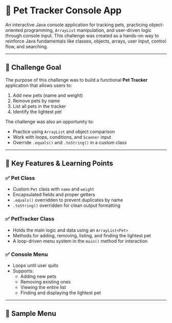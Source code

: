 # 🐾 Pet Tracker Console App

An interactive Java console application for tracking pets, practicing object-oriented programming, `ArrayList` manipulation, and user-driven logic through console input. This challenge was created as a hands-on way to reinforce Java fundamentals like classes, objects, arrays, user input, control flow, and searching.

---

## 🧠 Challenge Goal

The purpose of this challenge was to build a functional **Pet Tracker** application that allows users to:

1. Add new pets (name and weight)  
2. Remove pets by name  
3. List all pets in the tracker  
4. Identify the lightest pet  

The challenge was also an opportunity to:
- Practice using `ArrayList` and object comparison
- Work with loops, conditions, and `Scanner` input
- Override `.equals()` and `.toString()` in a custom class

---

## 🔎 Key Features & Learning Points

### ✅ Pet Class
- Custom `Pet` class with `name` and `weight`
- Encapsulated fields and proper getters
- `.equals()` overridden to prevent duplicates by name
- `.toString()` overridden for clean output formatting

### ✅ PetTracker Class
- Holds the main logic and data using an `ArrayList<Pet>`
- Methods for adding, removing, listing, and finding the lightest pet
- A loop-driven menu system in the `main()` method for interaction

### ✅ Console Menu
- Loops until user quits
- Supports:
  - Adding new pets
  - Removing existing ones
  - Viewing the entire list
  - Finding and displaying the lightest pet

---

## 📆 Sample Menu
